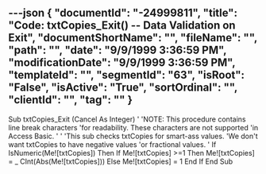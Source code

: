 ---json
{
  "documentId": "-24999811",
  "title": "Code: txtCopies_Exit() -- Data Validation on Exit",
  "documentShortName": "",
  "fileName": "",
  "path": "",
  "date": "9/9/1999 3:36:59 PM",
  "modificationDate": "9/9/1999 3:36:59 PM",
  "templateId": "",
  "segmentId": "63",
  "isRoot": "False",
  "isActive": "True",
  "sortOrdinal": "",
  "clientId": "",
  "tag": ""
}
---

Sub txtCopies_Exit (Cancel As Integer)
'
'NOTE: This procedure contains line break characters
'for readability. These characters are not supported
'in Access Basic.
'
    '
    'This sub checks txtCopies for smart-ass values.
    'We don't want txtCopies to have negative values
    'or fractional values.
    '
    If IsNumeric(Me![txtCopies]) Then
        If Me![txtCopies] &gt;=1 Then Me![txtCopies] = _
            CInt(Abs(Me![txtCopies]))
    Else
        Me![txtCopies] = 1
    End If
End Sub
